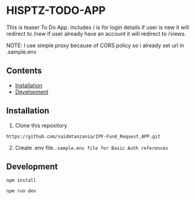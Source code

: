 # HISPTZ-TODO-APP

This is teaser To Do App. includes / is for login details if user is new it will redirect to /new if user already have an account it will redirect to /views.

NOTE: I use simple proxy because of CORS policy so i already set url in .sample.env

## Contents

- [Installation](#installation)
- [Development](#development)

## Installation

1. Clone this repository

```
https://github.com/saidmtanzania/IPF-Fund_Request_APP.git
```

2. Create .env file.``` .sample.env file for Basic Auth references ```

## Development

```
npm install
```

```
npm run dev
```
